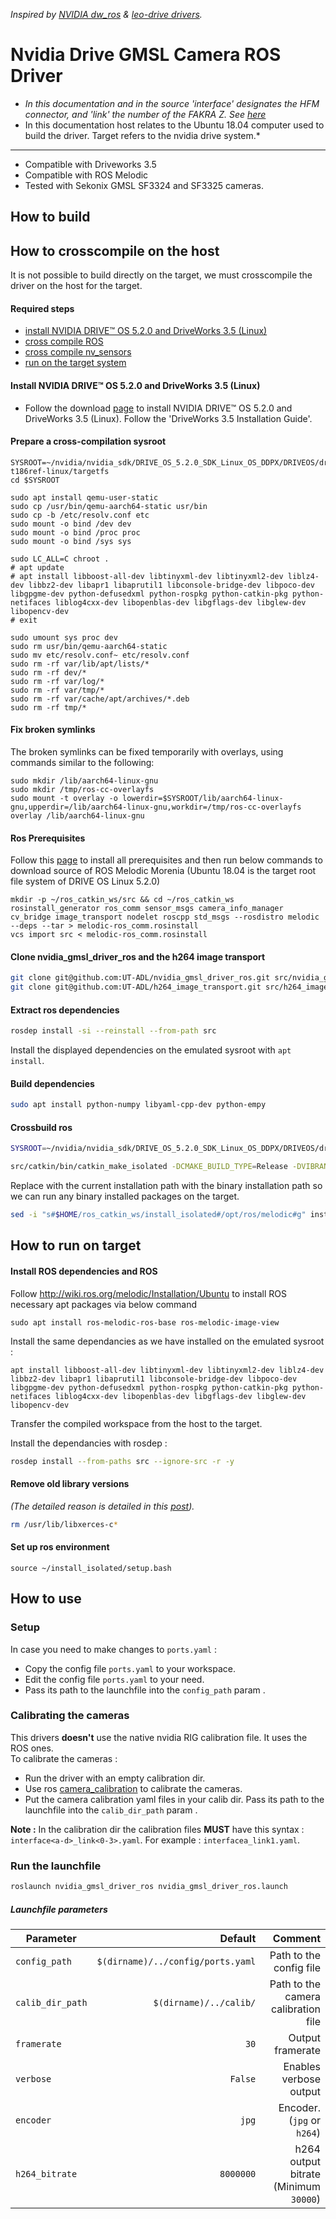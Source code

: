<upper>*Inspired by [NVIDIA dw_ros](https://github.com/NVIDIA/dw-ros)
& [leo-drive drivers](https://gitlab.com/leo-drive/Drivers/sekonix_camera).* </upper>

# Nvidia Drive GMSL Camera ROS Driver

- *In this documentation and in the source 'interface' designates the HFM connector, and 'link' the number of the FAKRA
  Z.
  See [here](https://docs.nvidia.com/drive/drive_os_5.1.6.1L/nvvib_docs/index.html#page/DRIVE_OS_Linux_SDK_Development_Guide/Camera/camera_xavier.html)*
- In this documentation host relates to the Ubuntu 18.04 computer used to build the driver. Target refers to the nvidia
  drive system.*

---

- Compatible with Driveworks 3.5
- Compatible with ROS Melodic
- Tested with Sekonix GMSL SF3324 and SF3325 cameras.

## How to build

## How to crosscompile on the host

It is not possible to build directly on the target, we must crosscompile the driver on the host for the target.

#### Required steps

- [install NVIDIA DRIVE™ OS 5.2.0 and DriveWorks 3.5 (Linux)](https://github.com/nvidia/dw-ros#install-nvidia-drive-os-520-and-driveworks-35-linux)
- [cross compile ROS](https://github.com/nvidia/dw-ros#cross-compile-ros)
- [cross compile nv_sensors](https://github.com/nvidia/dw-ros#cross-compile-nv_sensors)
- [run on the target system](https://github.com/nvidia/dw-ros#run-on-the-target-system)

#### Install NVIDIA DRIVE™ OS 5.2.0 and DriveWorks 3.5 (Linux)

- Follow the download [page](https://developer.nvidia.com/drive/downloads) to install NVIDIA DRIVE™ OS 5.2.0 and
  DriveWorks 3.5 (Linux). Follow the 'DriveWorks 3.5 Installation Guide'.

#### Prepare a cross-compilation sysroot

```
SYSROOT=~/nvidia/nvidia_sdk/DRIVE_OS_5.2.0_SDK_Linux_OS_DDPX/DRIVEOS/drive-t186ref-linux/targetfs
cd $SYSROOT

sudo apt install qemu-user-static
sudo cp /usr/bin/qemu-aarch64-static usr/bin
sudo cp -b /etc/resolv.conf etc
sudo mount -o bind /dev dev
sudo mount -o bind /proc proc
sudo mount -o bind /sys sys

sudo LC_ALL=C chroot .
# apt update
# apt install libboost-all-dev libtinyxml-dev libtinyxml2-dev liblz4-dev libbz2-dev libapr1 libaprutil1 libconsole-bridge-dev libpoco-dev libgpgme-dev python-defusedxml python-rospkg python-catkin-pkg python-netifaces liblog4cxx-dev libopenblas-dev libgflags-dev libglew-dev libopencv-dev
# exit

sudo umount sys proc dev 
sudo rm usr/bin/qemu-aarch64-static
sudo mv etc/resolv.conf~ etc/resolv.conf
sudo rm -rf var/lib/apt/lists/*
sudo rm -rf dev/*
sudo rm -rf var/log/*
sudo rm -rf var/tmp/*
sudo rm -rf var/cache/apt/archives/*.deb
sudo rm -rf tmp/*
```

#### Fix broken symlinks

The broken symlinks can be fixed temporarily with overlays, using commands similar to the following:

```
sudo mkdir /lib/aarch64-linux-gnu
sudo mkdir /tmp/ros-cc-overlayfs
sudo mount -t overlay -o lowerdir=$SYSROOT/lib/aarch64-linux-gnu,upperdir=/lib/aarch64-linux-gnu,workdir=/tmp/ros-cc-overlayfs overlay /lib/aarch64-linux-gnu
```

#### Ros Prerequisites

Follow this [page](http://wiki.ros.org/melodic/Installation/Source) to install all prerequisites and then run below
commands to download source of ROS Melodic Morenia (Ubuntu 18.04 is the target root file system of DRIVE OS Linux 5.2.0)

```
mkdir -p ~/ros_catkin_ws/src && cd ~/ros_catkin_ws
rosinstall_generator ros_comm sensor_msgs camera_info_manager cv_bridge image_transport nodelet roscpp std_msgs --rosdistro melodic --deps --tar > melodic-ros_comm.rosinstall
vcs import src < melodic-ros_comm.rosinstall
```

#### Clone nvidia_gmsl_driver_ros and the h264 image transport

```bash
git clone git@github.com:UT-ADL/nvidia_gmsl_driver_ros.git src/nvidia_gmsl_driver_ros
git clone git@github.com:UT-ADL/h264_image_transport.git src/h264_image_transport
```

#### Extract ros dependencies

```bash
rosdep install -si --reinstall --from-path src
```

Install the displayed dependencies on the emulated sysroot with `apt install`.

#### Build dependencies

```bash
sudo apt install python-numpy libyaml-cpp-dev python-empy
```

#### Crossbuild ros

```bash
SYSROOT=~/nvidia/nvidia_sdk/DRIVE_OS_5.2.0_SDK_Linux_OS_DDPX/DRIVEOS/drive-t186ref-linux/targetfs
```

```bash
src/catkin/bin/catkin_make_isolated -DCMAKE_BUILD_TYPE=Release -DVIBRANTE_PDK:STRING=$PDK -DTRT_VERSION:STRING=6.3.1.3 -DCMAKE_TOOLCHAIN_FILE=$HOME/ros_catkin_ws/src/nvidia_gmsl_driver_ros/Toolchain-V5L.cmake -DCMAKE_EXE_LINKER_FLAGS="${CMAKE_EXE_LINKER_FLAGS} -L/usr/local/driveworks/targets/aarch64-Linux/lib -Wl,-rpath,/usr/local/driveworks/targets/aarch64-Linux/lib -L$SYSROOT/usr/local/cuda-10.2/targets/aarch64-linux/lib -Wl,-rpath,$SYSROOT/usr/local/cuda-10.2/targets/aarch64-linux/lib -L$SYSROOT/usr/lib/aarch64-linux-gnu/openblas -Wl,-rpath,$SYSROOT/usr/lib/aarch64-linux-gnu/openblas" --install --ignore-pkg h264_image_transport
```

Replace with the current installation path with the binary installation path so we can run any binary installed packages
on the target.

```bash
sed -i "s#$HOME/ros_catkin_ws/install_isolated#/opt/ros/melodic#g" install_isolated/_setup_util.py
```

## How to run on target

#### Install ROS dependencies and ROS

Follow http://wiki.ros.org/melodic/Installation/Ubuntu to install ROS necessary apt packages via below command

```
sudo apt install ros-melodic-ros-base ros-melodic-image-view
```

Install the same dependancies as we have installed on the emulated sysroot :

```
apt install libboost-all-dev libtinyxml-dev libtinyxml2-dev liblz4-dev libbz2-dev libapr1 libaprutil1 libconsole-bridge-dev libpoco-dev libgpgme-dev python-defusedxml python-rospkg python-catkin-pkg python-netifaces liblog4cxx-dev libopenblas-dev libgflags-dev libglew-dev libopencv-dev
```

Transfer the compiled workspace from the host to the target.

Install the dependancies with rosdep :

```bash
rosdep install --from-paths src --ignore-src -r -y
```

#### Remove old library versions

*(The detailed reason is detailed in
this [post](https://forums.developer.nvidia.com/t/libgdal-so-has-undefined-symbol/110239/5)).*

```bash
rm /usr/lib/libxerces-c*
```

#### Set up ros environment

```
source ~/install_isolated/setup.bash
```

## How to use

### Setup

In case you need to make changes to `ports.yaml` :

- Copy the config file `ports.yaml` to your workspace.
- Edit the config file `ports.yaml` to your need.
- Pass its path to the launchfile into the `config_path` param .

### Calibrating the cameras

This drivers **doesn't** use the native nvidia RIG calibration file. It uses the ROS ones.  
To calibrate the cameras :

- Run the driver with an empty calibration dir.
- Use ros [camera_calibration](http://wiki.ros.org/camera_calibration) to calibrate the cameras.
- Put the camera calibration yaml files in your calib dir. Pass its path to the launchfile into the `calib_dir_path`
  param .

**Note :** In the calibration dir the calibration files **MUST** have this syntax : `interface<a-d>_link<0-3>.yaml`. For
example : `interfacea_link1.yaml`.

### Run the launchfile

```bash
roslaunch nvidia_gmsl_driver_ros nvidia_gmsl_driver_ros.launch
```

##### Launchfile parameters

| Parameter        |                           Default |                               Comment |
|------------------|----------------------------------:|--------------------------------------:|
| `config_path`    | `$(dirname)/../config/ports.yaml` |               Path to the config file |
| `calib_dir_path` |            `$(dirname)/../calib/` |   Path to the camera calibration file |
| `framerate`      |                              `30` |                      Output framerate |
| `verbose`        |                           `False` |                Enables verbose output | 
| `encoder`        |                             `jpg` |            Encoder. (`jpg` or `h264`) | 
| `h264_bitrate`   |                         `8000000` | h264 output bitrate (Minimum `30000`) | 
